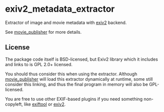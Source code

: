 <!-- SPDX-License-Identifier: BSD-3-Clause -->
<!-- SPDX-FileCopyrightText: Czech Technical University in Prague -->

# exiv2_metadata_extractor

Extractor of image and movie metadata with [exiv2](https://exiv2.org/) backend.

See [movie_publisher](../movie_publisher) for more details.

## License

The package code itself is BSD-licensed, but Exiv2 library which it includes and links to is GPL 2.0+ licensed.

You should thus consider this when using the extractor. Although [movie_publisher](../movie_publisher) will load this
extractor dynamically at runtime, some still consider this linking, and thus the final program in memory will also be
GPL-licensed.

You are free to use other EXIF-based plugins if you need something non-copyleft, like
[exiftool](../exiftool_metadata_extractor) or [exiv2](../exiv2_metadata_extractor).
